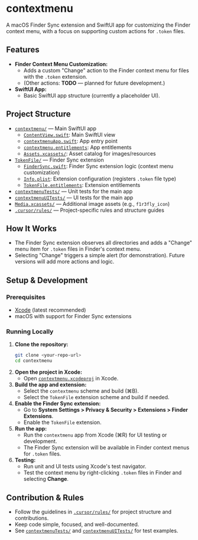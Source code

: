 # contextmenu

A macOS Finder Sync extension and SwiftUI app for customizing the Finder context menu, with a focus on supporting custom actions for `.token` files.

## Features

- **Finder Context Menu Customization:**
  - Adds a custom "Change" action to the Finder context menu for files with the `.token` extension.
  - (Other actions: **TODO** — planned for future development.)
- **SwiftUI App:**
  - Basic SwiftUI app structure (currently a placeholder UI).

## Project Structure

- [`contextmenu/`](contextmenu/) — Main SwiftUI app
  - [`ContentView.swift`](contextmenu/ContentView.swift): Main SwiftUI view
  - [`contextmenuApp.swift`](contextmenu/contextmenuApp.swift): App entry point
  - [`contextmenu.entitlements`](contextmenu/contextmenu.entitlements): App entitlements
  - [`Assets.xcassets/`](contextmenu/Assets.xcassets): Asset catalog for images/resources
- [`TokenFile/`](TokenFile/) — Finder Sync extension
  - [`FinderSync.swift`](TokenFile/FinderSync.swift): Finder Sync extension logic (context menu customization)
  - [`Info.plist`](TokenFile/Info.plist): Extension configuration (registers `.token` file type)
  - [`TokenFile.entitlements`](TokenFile/TokenFile.entitlements): Extension entitlements
- [`contextmenuTests/`](contextmenuTests/) — Unit tests for the main app
- [`contextmenuUITests/`](contextmenuUITests/) — UI tests for the main app
- [`Media.xcassets/`](Media.xcassets/) — Additional image assets (e.g., `f1r3fly_icon`)
- [`.cursor/rules/`](.cursor/rules/) — Project-specific rules and structure guides

## How It Works

- The Finder Sync extension observes all directories and adds a "Change" menu item for `.token` files in Finder's context menu.
- Selecting "Change" triggers a simple alert (for demonstration). Future versions will add more actions and logic.

## Setup & Development

### Prerequisites
- [Xcode](https://developer.apple.com/xcode/) (latest recommended)
- macOS with support for Finder Sync extensions

### Running Locally

1. **Clone the repository:**
   ```sh
   git clone <your-repo-url>
   cd contextmenu
   ```
2. **Open the project in Xcode:**
   - Open [`contextmenu.xcodeproj`](contextmenu.xcodeproj/) in Xcode.
3. **Build the app and extension:**
   - Select the `contextmenu` scheme and build (⌘B).
   - Select the `TokenFile` extension scheme and build if needed.
4. **Enable the Finder Sync extension:**
   - Go to **System Settings > Privacy & Security > Extensions > Finder Extensions**.
   - Enable the `TokenFile` extension.
5. **Run the app:**
   - Run the `contextmenu` app from Xcode (⌘R) for UI testing or development.
   - The Finder Sync extension will be available in Finder context menus for `.token` files.
6. **Testing:**
   - Run unit and UI tests using Xcode's test navigator.
   - Test the context menu by right-clicking `.token` files in Finder and selecting **Change**.

## Contribution & Rules

- Follow the guidelines in [`.cursor/rules/`](.cursor/rules/) for project structure and contributions.
- Keep code simple, focused, and well-documented.
- See [`contextmenuTests/`](contextmenuTests/) and [`contextmenuUITests/`](contextmenuUITests/) for test examples.

